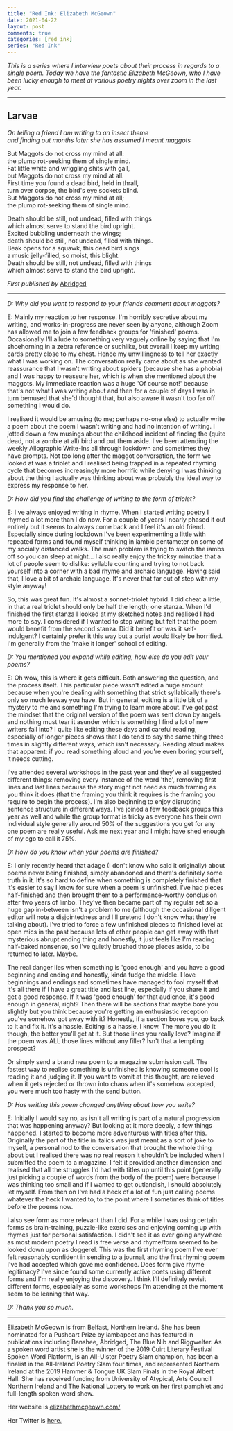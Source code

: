 ```yaml
---
title: "Red Ink: Elizabeth McGeown"
date: 2021-04-22
layout: post
comments: true  
categories: [red ink]
series: "Red Ink"
---
```


*This is a series where I interview poets about their process in regards to a single poem. Today we have the fantastic Elizabeth McGeown, who I have been lucky enough to meet at various poetry nights over zoom in the last year.*

***

## Larvae

*On telling a friend I am writing to an insect theme*  
*and finding out months later she has assumed I meant maggots*

But Maggots do not cross my mind at all:  
the plump rot-seeking them of single mind.  
Fat little white and wriggling shits with gall,  
but Maggots do not cross my mind at all.  
First time you found a dead bird, held in thrall,  
turn over corpse, the bird's eye sockets blind.  
But Maggots do not cross my mind at all;  
the plump rot-seeking them of single mind.  

<!--more-->

Death should be still, not undead, filled with things  
which almost serve to stand the bird upright.  
Excited bubbling underneath the wings;  
death should be still, not undead, filled with things.   
Beak opens for a squawk, this dead bird sings  
a music jelly-filled, so moist, this blight.  
Death should be still, not undead, filled with things  
which almost serve to stand the bird upright.  

*First published by* [Abridged](https://www.abridged.zone/aisling-gros/)

---

*D: Why did you want to respond to your friends comment about maggots?*

E: Mainly my reaction to her response. I'm horribly secretive about my writing, and works-in-progress are never seen by anyone, although Zoom has allowed me to join a few feedback groups for 'finished' poems. Occasionally I'll allude to something very vaguely online by saying that I'm shoehorning in a zebra reference or suchlike, but overall I keep my writing cards pretty close to my chest. Hence my unwillingness to tell her exactly what I was working on. The conversation really came about as she wanted reassurance that I wasn't writing about spiders (because she has a phobia) and I was happy to reassure her, which is when she mentioned about the maggots. My immediate reaction was a huge 'Of course not!' because that's not what I was writing about and then for a couple of days I was in turn bemused that she'd thought that, but also aware it wasn't too far off something I would do.

I realised it would be amusing (to me; perhaps no-one else) to actually write a poem about the poem I wasn't writing and had no intention of writing. I jotted down a few musings about the childhood incident of finding the (quite dead, not a zombie at all) bird and put them aside. I've been attending the weekly Allographic Write-Ins all through lockdown and sometimes they have prompts. Not too long after the maggot conversation, the form we looked at was a triolet and I realised being trapped in a repeated rhyming cycle that becomes increasingly more horrific while denying I was thinking about the thing I actually was thinking about was probably the ideal way to express my response to her.

*D: How did you find the challenge of writing to the form of triolet?*

E: I've always enjoyed writing in rhyme. When I started writing poetry I rhymed a lot more than I do now. For a couple of years I nearly phased it out entirely but it seems to always come back and I feel it's an old friend. Especially since during lockdown I've been experimenting a little with repeated forms and found myself thinking in iambic pentameter on some of my socially distanced walks. The main problem is trying to switch the iambs off so you can sleep at night... I also really enjoy the tricksy minutiae that a lot of people seem to dislike: syllable counting and trying to not back yourself into a corner with a bad rhyme and archaic language. Having said that, I love a bit of archaic language. It's never that far out of step with my style anyway!

So, this was great fun. It's almost a sonnet-triolet hybrid. I did cheat a little, in that a real triolet should only be half the length; one stanza. When I'd finished the first stanza I looked at my sketched notes and realised I had more to say. I considered if I wanted to stop writing but felt that the poem would benefit from the second stanza. Did it benefit or was it self-indulgent? I certainly prefer it this way but a purist would likely be horrified. I'm generally from the 'make it longer' school of editing.

*D: You mentioned you expand while editing, how else do you edit your poems?*

E:  Oh wow, this is where it gets difficult. Both answering the question, and the process itself. This particular piece wasn't edited a huge amount because when you're dealing with something that strict syllabically there's only so much leeway you have. But in general, editing is a little bit of a mystery to me and something I'm trying to learn more about. I've got past the mindset that the original version of the poem was sent down by angels and nothing must tear it asunder which is something I find a lot of new writers fall into? I quite like editing these days and careful reading, especially of longer pieces shows that I do tend to say the same thing three times in slightly different ways, which isn't necessary. Reading aloud makes that apparent: if you read something aloud and you're even boring yourself, it needs cutting.

I've attended several workshops in the past year and they've all suggested different things: removing every instance of the word 'the', removing first lines and last lines because the story might not need as much framing as you think it does (that the framing you think it requires is the framing you require to begin the process). I'm also beginning to enjoy disrupting sentence structure in different ways. I've joined a few feedback groups this year as well and while the group format is tricky as everyone has their own individual style generally around 50% of the suggestions you get for any one poem are really useful. Ask me next year and I might have shed enough of my ego to call it 75%.

*D:  How do you know when your poems are finished?*

E: I only recently heard that adage (I don't know who said it originally) about poems never being finished, simply abandoned and there's definitely some truth in it.  It's so hard to define when something is completely finished that it's easier to say I know for sure when a poem is unfinished. I've had pieces half-finished and then brought them to a performance-worthy conclusion after two years of limbo. They've then became part of my regular set so a huge gap in-between isn't a problem to me (although the occasional diligent editor will note a disjointedness and I'll pretend I don't know what they're talking about). I've tried to force a few unfinished pieces to finished level at open mics in the past because lots of other people can get away with that mysterious abrupt ending thing and honestly, it just feels like I'm reading half-baked nonsense, so I've quietly brushed those pieces aside, to be returned to later. Maybe.

The real danger lies when something is 'good enough' and you have a good beginning and ending and honestly, kinda fudge the middle. I love beginnings and endings and sometimes have managed to fool myself that it's all there if I have a great title and last line, especially if you share it and get a good response. If it was 'good enough' for that audience, it's good enough in general, right? Then there will be sections that maybe bore you slightly but you think because you're getting an enthusiastic reception you've somehow got away with it? Honestly, if a section bores you, go back to it and fix it. It's a hassle. Editing is a hassle, I know. The more you do it though, the better you'll get at it. But those lines you really love? Imagine if the poem was ALL those lines without any filler? Isn't that a tempting prospect?

Or simply send a brand new poem to a magazine submission call. The fastest way to realise something is unfinished is knowing someone cool is reading it and judging it. If you want to vomit at this thought, are relieved when it gets rejected or thrown into chaos when it's somehow accepted, you were much too hasty with the send button.

*D: Has writing this poem changed anything about how you write?*

E:  Initially I would say no, as isn't all writing is part of a natural progression that was happening anyway? But looking at it more deeply, a few things happened. I started to become more adventurous with titles after this. Originally the part of the title in italics was just meant as a sort of joke to myself, a personal nod to the conversation that brought the whole thing about but I realised there was no real reason it shouldn't be included when I submitted the poem to a magazine. I felt it provided another dimension and realised that all the struggles I'd had with titles up until this point (generally just picking a couple of words from the body of the poem) were because I was thinking too small and if I wanted to get outlandish, I should absolutely let myself. From then on I've had a heck of a lot of fun just calling poems whatever the heck I wanted to, to the point where I sometimes think of titles before the poems now.

I also see form as more relevant than I did. For a while I was using certain forms as brain-training, puzzle-like exercises and enjoying coming up with rhymes just for personal satisfaction. I didn't see it as ever going anywhere as most modern poetry I read is free verse and rhyme/form seemed to be looked down upon as doggerel.  This was the first rhyming poem I've ever felt reasonably confident in sending to a journal, and the first rhyming poem I've had accepted which gave me confidence. Does form give rhyme legitimacy? I've since found some currently active poets using different forms and I'm really enjoying the discovery. I think I'll definitely revisit different forms, especially as some workshops I'm attending at the moment seem to be leaning that way.

*D: Thank you so much.*

---

Elizabeth McGeown is from Belfast, Northern Ireland. She has been nominated for a Pushcart Prize by iambapoet and has featured in publications including Banshee, Abridged, The Blue Nib and Riggwelter. As a spoken word artist she is the winner of the 2019 Cuirt Literary Festival Spoken Word Platform, is an All-Ulster Poetry Slam champion, has been a finalist in the All-Ireland Poetry Slam four times, and represented Northern Ireland at the 2019 Hammer & Tongue UK Slam Finals in the Royal Albert Hall. She has received funding from University of Atypical, Arts Council Northern Ireland and The National Lottery to work on her first pamphlet and full-length spoken word show.

Her website is [elizabethmcgeown.com/](https://elizabethmcgeown.com/)

Her Twitter is [here.](https://twitter.com/CandysEyes)
